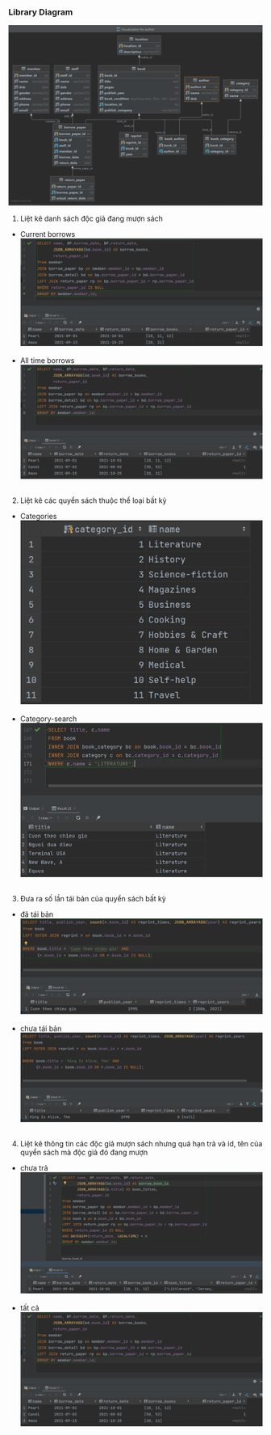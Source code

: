 ### Library Diagram
![diagram](screenshots/diagram.png)

1. Liệt kê danh sách độc giả đang mượn sách
- Current borrows <br/>
![current](screenshots/amend_current_borrowing.png)
<br/><br/>
- All time borrows
![all-times](screenshots/amend_all_time_borrow.png)
<br/><br/>
2. Liệt kê các quyển sách thuộc thể loại bất kỳ
- Categories <br/>
![category](screenshots/category.png)
<br/><br/>
- Category-search <br/>
![search](screenshots/category-search.png)
<br/><br/>

3. Đưa ra số lần tái bản của quyển sách bất kỳ
- đã tái bản <br/>
![reprint](screenshots/reprint.png)
<br/><br/>
- chưa tái bản <br/>
![reprint](screenshots/reprint-null.png)
<br/><br/>
4. Liệt kê thông tin các độc giả mượn sách nhưng quá hạn trả và id, tên của quyển sách mà độc giả đó đang mượn
- chưa trả <br/>
![not-return-yet](screenshots/amend_not_return_yet.png)
<br/><br/>
- tất cả <br/>
![all-time](screenshots/amend_all_time_borrow.png)